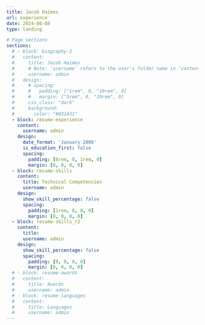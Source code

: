 ```yaml
---
title: Jacob Haimes
url: experience
date: 2024-08-08
type: landing

# Page sections
sections:
  # - block: biography-2
  #   content:
  #     title: Jacob Haimes
  #     # Note: `username` refers to the user's folder name in `content/authors/`
  #     username: admin
  #   design:
  #     # spacing:
  #     #   padding: ["1rem", 0, "10rem", 0]
  #     #   margin: ["5rem", 0, "10rem", 0]
  #     css_class: "dark"
  #     background:
  #       color: "#031A31"
  - block: resume-experience
    content:
      username: admin
    design:
      date_format: 'January 2006'
      is_education_first: false
      spacing:
        padding: [6rem, 0, 1rem, 0]
        margin: [0, 0, 0, 0]
  - block: resume-skills
    content:
      title: Technical Competencies
      username: admin
    design:
      show_skill_percentage: false
      spacing:
        padding: [1rem, 0, 0, 0]
        margin: [0, 0, 0, 0]
  - block: resume-skills_r2
    content:
      title: 
      username: admin
    design:
      show_skill_percentage: false
      spacing:
        padding: [0, 0, 0, 0]
        margin: [0, 0, 0, 0]
  # - block: resume-awards
  #   content:
  #     title: Awards
  #     username: admin
  # - block: resume-languages
  #   content:
  #     title: Languages
  #     username: admin
---
```

